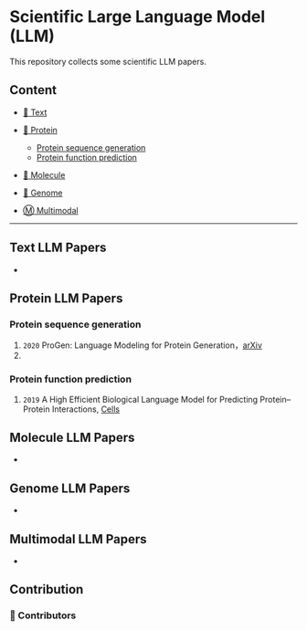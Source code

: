# Scientific Large Language Model (LLM)

This repository collects some scientific LLM papers.

<!-- >What can **Large Language Models (LLMs)** do for Protein? 

🙌 This repository collects some LLM-based protein papers.

😎 Welcome to recommend missing papers through **`Adding Issues`** or **`Pull Requests`**.  -->

<!-- ## 🔔 News
- **2023-07  We create this repository to maintain a paper list on *Large Language Models* appiled in *Protein*.**

*Todo:*
1. - [ ] `Fine-grained classification of papers`
2. - [ ] `Update paper project / code` -->

## Content
- [📖 Text](#Protein-LLM-Papers)

- [🧬 Protein](#Protein-LLM-Papers)
  - [Protein sequence generation](#rotein-sequence-generation)
  - [Protein function prediction](#Protein-function-prediction)

- [🧪 Molecule](#Molecule-LLM-Papers)

- [🦠 Genome](#Genome-LLM-Papers)

- [Ⓜ️ Multimodal](#Multimodal-LLM-Papers)

---

## Text LLM Papers
- 

## Protein LLM Papers
###  Protein sequence generation
1. `2020` ProGen: Language Modeling for Protein Generation，[arXiv](https://doi.org/10.48550/arXiv.2004.03497)
2. 
###  Protein function prediction
1. `2019` A High Efficient Biological Language Model for Predicting Protein–Protein Interactions, [Cells](https://doi.org/10.3390/cells8020122)


## Molecule LLM Papers
- 

## Genome LLM Papers
- 

## Multimodal LLM Papers
- 

## Contribution
### 👥 Contributors


<!-- ### 🎉 Contributing ( welcome ! )

- ✨ Add a new paper or update an existing Protein-related LLM paper.
- 🧐 Use the same format as existing entries to describe the work.
- 😄 A very brief explanation why you think a paper should be added or updated is recommended (Not Neccessary) via **`Adding Issues`** or **`Pull Requests`**.

**Don't worry if you put something wrong, they will be fixed for you. Just feel free to contribute and promote your awesome work here! 🤩 We'll get back to you in time ~ 😉** -->



